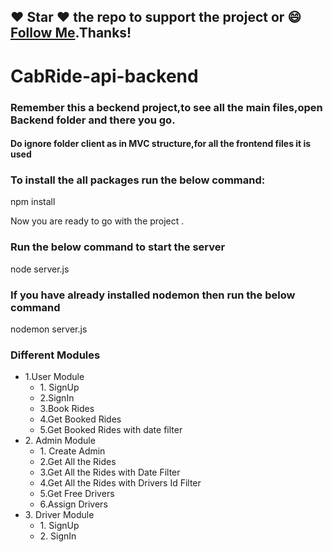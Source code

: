 ##### 
## :heart: Star :heart: the repo to support the project or :smile:[Follow Me](https://github.com/kanchan0).Thanks!

# CabRide-api-backend


### Remember this a beckend project,to see all the main files,open Backend folder and there you go.
#### Do ignore folder client as in MVC structure,for all the frontend files it is used

### To install the all packages run the below command: 

npm install 

Now you are ready to go with the project . 

### Run the below command to start the server 

node server.js 

### If you have already installed nodemon then run the below command 

nodemon server.js 

### Different Modules 
<ul> 
<li>1.User Module 
<ul> 
<li>1. SignUp </li> 
<li>2.SignIn</li> 
<li>3.Book Rides</li> 
<li>4.Get Booked Rides</li> 
<li>5.Get Booked Rides with date filter</li> 
</ul> 
</li> 
<li>2. Admin Module 
<ul> 
<li>1. Create Admin </li> 
<li>2.Get All the Rides</li> 
<li>3.Get All the Rides with Date Filter</li> 
<li>4.Get All the Rides with Drivers Id Filter</li> 
<li>5.Get Free Drivers</li> 
<li>6.Assign Drivers</li> 
</ul> 
</li> 
<li>3. Driver Module 
<ul> 
<li>1. SignUp </li> 
<li>2. SignIn </li> 
</ul> 
</li> 
</ul>

